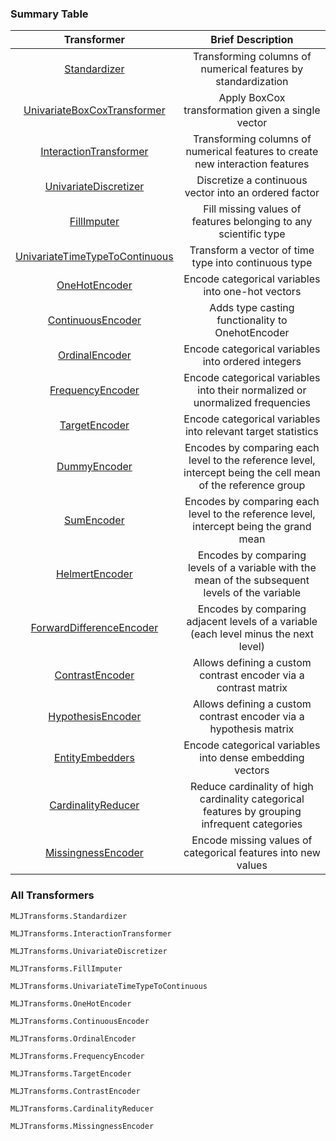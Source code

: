### Summary Table
| Transformer | Brief Description | 
|:----------:|:----------:|
| [Standardizer](@ref) | Transforming columns of numerical features by standardization | 
| [UnivariateBoxCoxTransformer](@ref) | Apply BoxCox transformation given a single vector | 
| [InteractionTransformer](@ref) | Transforming columns of numerical features to create new interaction features |
| [UnivariateDiscretizer](@ref) | Discretize a continuous vector into an ordered factor | 
| [FillImputer](@ref) | Fill missing values of features belonging to any scientific type | 
| [UnivariateTimeTypeToContinuous](@ref) | Transform a vector of time type into continuous type | 
| [OneHotEncoder](@ref) | Encode categorical variables into one-hot vectors | 
| [ContinuousEncoder](@ref) | Adds type casting functionality to OnehotEncoder | 
| [OrdinalEncoder](@ref) | Encode categorical variables into ordered integers | 
| [FrequencyEncoder](@ref) | Encode categorical variables into their normalized or unormalized frequencies | 
| [TargetEncoder](@ref) | Encode categorical variables into relevant target statistics | 
| [DummyEncoder](@ref) | Encodes by comparing each level to the reference level, intercept being the cell mean of the reference group | 
| [SumEncoder](@ref) | Encodes by comparing each level to the reference level, intercept being the grand mean | 
| [HelmertEncoder](@ref) | Encodes by comparing levels of a variable with the mean of the subsequent levels of the variable
| [ForwardDifferenceEncoder](@ref) | Encodes by comparing adjacent levels of a variable (each level minus the next level)
| [ContrastEncoder](@ref) | Allows defining a custom contrast encoder via a contrast matrix | 
| [HypothesisEncoder](@ref) | Allows defining a custom contrast encoder via a hypothesis matrix | 
| [EntityEmbedders](@ref) | Encode categorical variables into dense embedding vectors |
| [CardinalityReducer](@ref) | Reduce cardinality of high cardinality categorical features by grouping infrequent categories |
| [MissingnessEncoder](@ref) | Encode missing values of categorical features into new values |

### All Transformers

```@docs; canonical = false
MLJTransforms.Standardizer
```

```@docs; canonical = false
MLJTransforms.InteractionTransformer
```

```@docs; canonical = false
MLJTransforms.UnivariateDiscretizer
```

```@docs; canonical = false
MLJTransforms.FillImputer
```

```@docs; canonical = false
MLJTransforms.UnivariateTimeTypeToContinuous
```

```@docs; canonical = false
MLJTransforms.OneHotEncoder
```

```@docs; canonical = false
MLJTransforms.ContinuousEncoder
```

```@docs; canonical = false
MLJTransforms.OrdinalEncoder
```

```@docs; canonical = false
MLJTransforms.FrequencyEncoder
```

```@docs; canonical = false
MLJTransforms.TargetEncoder
```

```@docs; canonical = false
MLJTransforms.ContrastEncoder
```

```@docs; canonical = false
MLJTransforms.CardinalityReducer
```

```@docs; canonical = false
MLJTransforms.MissingnessEncoder
```